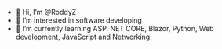 - 👋 Hi, I’m @RoddyZ
- 👀 I’m interested in software developing
- 🌱 I’m currently learning ASP. NET CORE, Blazor, Python, Web development, JavaScript and Networking.

<!---
RoddyZ/RoddyZ is a ✨ special ✨ repository because its `README.md` (this file) appears on your GitHub profile.
You can click the Preview link to take a look at your changes.
--->
